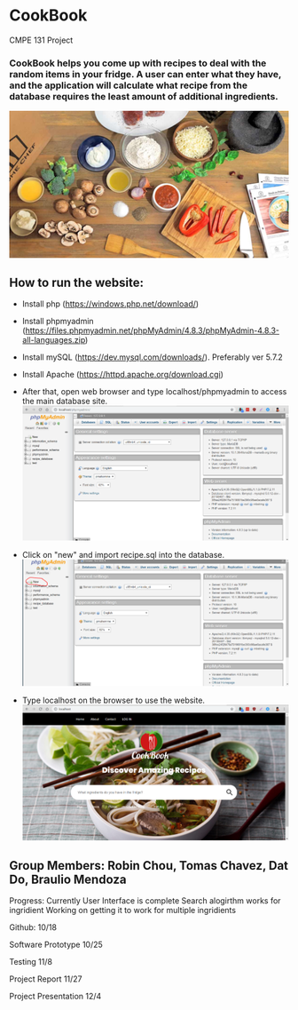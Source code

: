# CookBook
CMPE 131 Project

### CookBook helps you come up with recipes to deal with the random items in your fridge. A user can enter what they have, and the application will calculate what recipe from the database requires the least amount of additional ingredients.
![Cookbook](./images/homepage.jpg)

## How to run the website:
- Install php (https://windows.php.net/download/)
- Install phpmyadmin (https://files.phpmyadmin.net/phpMyAdmin/4.8.3/phpMyAdmin-4.8.3-all-languages.zip)
- Install mySQL (https://dev.mysql.com/downloads/). Preferably ver 5.7.2
- Install Apache (https://httpd.apache.org/download.cgi)

- After that, open web browser and type localhost/phpmyadmin to access the main database site. 
![Step1](./images/1.PNG)
- Click on "new" and import recipe.sql into the database.
![Step2](./images/2.PNG)
- Type localhost on the browser to use the website.
![Step3](./images/3.PNG)


## Group Members: Robin Chou, Tomas Chavez, Dat Do, Braulio Mendoza
Progress:
Currently User Interface is complete
Search alogirthm works for ingridient
Working on getting it to work for multiple ingridients

Github: 10/18

Software Prototype 10/25

Testing 11/8

Project Report 11/27

Project Presentation 12/4

